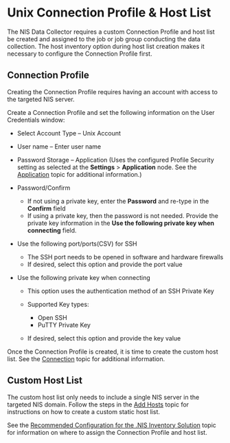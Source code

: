 # Unix Connection Profile & Host List

The NIS Data Collector requires a custom Connection Profile and host list be created and assigned to
the job or job group conducting the data collection. The host inventory option during host list
creation makes it necessary to configure the Connection Profile first.

## Connection Profile

Creating the Connection Profile requires having an account with access to the targeted NIS server.

Create a Connection Profile and set the following information on the User Credentials window:

- Select Account Type – Unix Account
- User name – Enter user name
- Password Storage – Application (Uses the configured Profile Security setting as selected at the
  **Settings** > **Application** node. See the
  [Application](/docs/accessanalyzer/11.6/accessanalyzer/admin/settings/application/overview.md)
  topic for additional information.)
- Password/Confirm

  - If not using a private key, enter the **Password** and re-type in the **Confirm** field
  - If using a private key, then the password is not needed. Provide the private key information
    in the **Use the following private key when connecting** field.

- Use the following port/ports(CSV) for SSH

  - The SSH port needs to be opened in software and hardware firewalls
  - If desired, select this option and provide the port value

- Use the following private key when connecting

  - This option uses the authentication method of an SSH Private Key
  - Supported Key types:

    - Open SSH
    - PuTTY Private Key

  - If desired, select this option and provide the key value

Once the Connection Profile is created, it is time to create the custom host list. See the
[Connection](/docs/accessanalyzer/11.6/accessanalyzer/admin/settings/connection/overview.md)
topic for additional information.

## Custom Host List

The custom host list only needs to include a single NIS server in the targeted NIS domain. Follow
the steps in the
[Add Hosts](/docs/accessanalyzer/11.6/accessanalyzer/admin/hostmanagement/actions/add.md)
topic for instructions on how to create a custom static host list.

See the
[Recommended Configuration for the .NIS Inventory Solution](/docs/accessanalyzer/11.6/accessanalyzer/solutions/nisinventory/recommended.md)
topic for information on where to assign the Connection Profile and host list.

